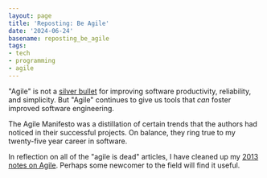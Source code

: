 ```yaml
---
layout: page
title: 'Reposting: Be Agile'
date: '2024-06-24'
basename: reposting_be_agile
tags:
- tech
- programming
- agile
---
```


"Agile" is not a [silver bullet](https://en.wikipedia.org/wiki/No_Silver_Bullet)
for improving software productivity, reliability, and simplicity. But "Agile"
continues to give us tools that _can_ foster improved software engineering.

The Agile Manifesto was a distillation of certain trends that the authors had
noticed in their successful projects. On balance, they ring true to my
twenty-five year career in software.

In reflection on all of the "agile is dead" articles, I have cleaned up my [2013
notes on Agile](/archive/2013/07/13/tackle_be_agile/). Perhaps some newcomer to
the field will find it useful.
